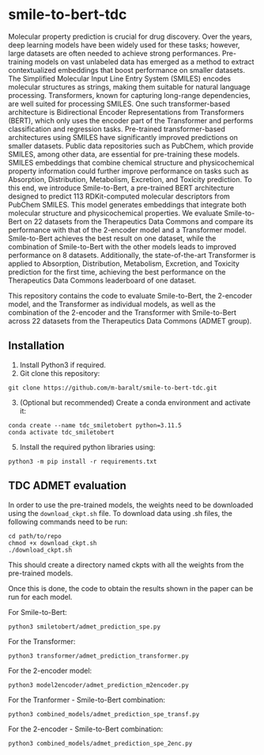 # smile-to-bert-tdc

Molecular property prediction is crucial for drug discovery. Over the years, deep learning models have been widely used for these tasks; however, large datasets are often needed to achieve strong performances. Pre-training models on vast unlabeled data has emerged as a method to extract contextualized embeddings that boost performance on smaller datasets. The Simplified Molecular Input Line Entry System (SMILES) encodes molecular structures as strings, making them suitable for natural language processing. Transformers, known for capturing long-range dependencies, are well suited for processing SMILES. One such transformer-based architecture is Bidirectional Encoder Representations from Transformers (BERT), which only uses the encoder part of the Transformer and performs classification and regression tasks. Pre-trained transformer-based architectures using SMILES have significantly improved predictions on smaller datasets. Public data repositories such as PubChem, which provide SMILES, among other data, are essential for pre-training these models. 
SMILES embeddings that combine chemical structure and physicochemical property information could further improve performance on tasks such as Absorption, Distribution, Metabolism, Excretion, and Toxicity prediction. To this end, we introduce Smile-to-Bert, a pre-trained BERT architecture designed to predict 113 RDKit-computed molecular descriptors from PubChem SMILES. This model generates embeddings that integrate both molecular structure and physicochemical properties. We evaluate Smile-to-Bert on 22 datasets from the Therapeutics Data Commons and compare its performance with that of the 2-encoder model and a Transformer model. Smile-to-Bert achieves the best result on one dataset, while the combination of Smile-to-Bert with the other models leads to improved performance on 8 datasets. Additionally, the state-of-the-art Transformer is applied to Absorption, Distribution, Metabolism, Excretion, and Toxicity prediction for the first time, achieving the best performance on the Therapeutics Data Commons leaderboard of one dataset.

This repository contains the code to evaluate Smile-to-Bert, the 2-encoder model, and the Transformer as individual models, as well as the combination of the 2-encoder and the Transformer with Smile-to-Bert across 22 datasets from the Therapeutics Data Commons (ADMET group).

## Installation

1. Install Python3 if required.
2. Git clone this repository:
```
git clone https://github.com/m-baralt/smile-to-bert-tdc.git
```
3. (Optional but recommended) Create a conda environment and activate it:
```
conda create --name tdc_smiletobert python=3.11.5
conda activate tdc_smiletobert
```
5. Install the required python libraries using:
```
python3 -m pip install -r requirements.txt
```

## TDC ADMET evaluation

In order to use the pre-trained models, the weights need to be downloaded using the `download_ckpt.sh` file. To download data using .sh files, the following commands need to be run:

```
cd path/to/repo
chmod +x download_ckpt.sh
./download_ckpt.sh
```

This should create a directory named ckpts with all the weights from the pre-trained models. 

Once this is done, the code to obtain the results shown in the paper can be run for each model. 

For Smile-to-Bert:

```
python3 smiletobert/admet_prediction_spe.py
```

For the Transformer:

```
python3 transformer/admet_prediction_transformer.py
```

For the 2-encoder model:

```
python3 model2encoder/admet_prediction_m2encoder.py
```

For the Tranformer - Smile-to-Bert combination:

```
python3 combined_models/admet_prediction_spe_transf.py
```

For the 2-encoder - Smile-to-Bert combination:

```
python3 combined_models/admet_prediction_spe_2enc.py
```



